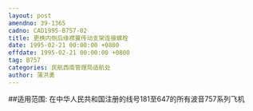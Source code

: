 ```yaml
---
layout: post
amendno: 39-1365
cadno: CAD1995-B757-02
title: 更换内侧后缘襟翼传动支架连接螺栓
date: 1995-02-21 00:00:00 +0800
effdate: 1995-02-21 00:00:00 +0800
tag: B757
categories: 民航西南管理局适航处
author: 蒲洪勇
---
```


##适用范围:
在中华人民共和国注册的线号181至647的所有波音757系列飞机

